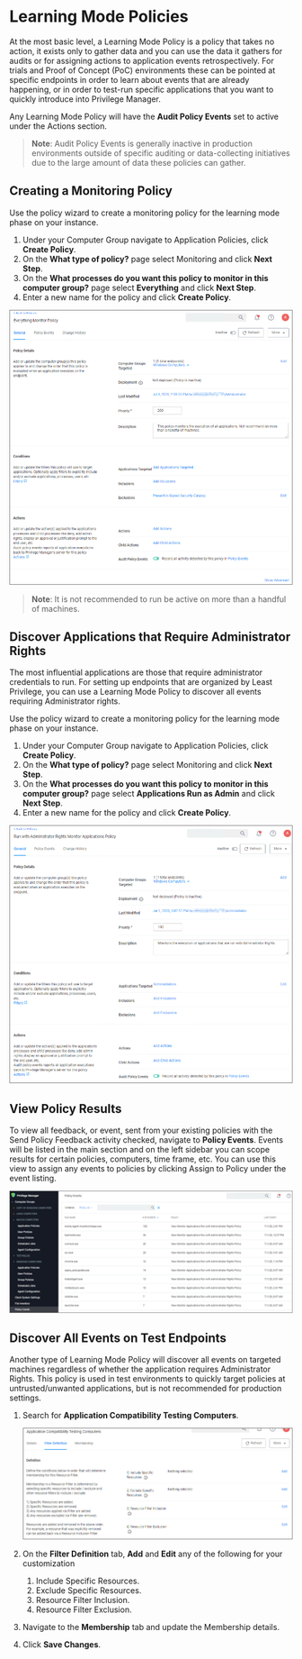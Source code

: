 [title]: # (Learning Mode Policies)
[tags]: # (event discovery, policy feedback)
[priority]: # (4)
# Learning Mode Policies

At the most basic level, a Learning Mode Policy is a policy that takes no action, it exists only to gather data and you can use the data it gathers for audits or for assigning actions to application events retrospectively. For trials and Proof of Concept (PoC) environments these can be pointed at specific endpoints in order to learn about events that are already happening, or in order to test-run specific applications that you want to quickly introduce into Privilege Manager.

Any Learning Mode Policy will have the __Audit Policy Events__ set to active under the Actions section.

>**Note**:
>Audit Policy Events is generally inactive in production environments outside of specific auditing or data-collecting initiatives due to the large amount of data these policies can gather.

## Creating a Monitoring Policy

Use the policy wizard to create a monitoring policy for the learning mode phase on your instance.

1. Under your Computer Group navigate to Application Policies, click __Create Policy__.
1. On the __What type of policy?__ page select Monitoring and click __Next Step__.
1. On the __What processes do you want this policy to monitor in this computer group?__ page select __Everything__ and click __Next Step__.
1. Enter a new name for the policy and click __Create Policy__.

![monitor everything](images/discovery/mon-everything.png "Monitoring policy to monitor everything")

>**Note**: It is not recommended to run be active on more than a handful of machines.

## Discover Applications that Require Administrator Rights

The most influential applications are those that require administrator credentials to run. For setting up endpoints that are organized by Least Privilege, you can use a Learning Mode Policy to discover all events requiring Administrator rights.

Use the policy wizard to create a monitoring policy for the learning mode phase on your instance.

1. Under your Computer Group navigate to Application Policies, click __Create Policy__.
1. On the __What type of policy?__ page select Monitoring and click __Next Step__.
1. On the __What processes do you want this policy to monitor in this computer group?__ page select __Applications Run as Admin__ and click __Next Step__.
1. Enter a new name for the policy and click __Create Policy__.

![monitor admin](images/discovery/mon-run-as-admin.png "Monitoring policy to Run with Admin Rights")

## View Policy Results

To view all feedback, or event, sent from your existing policies with the Send Policy Feedback activity checked, navigate to __Policy Events__. Events will be listed in the main section and on the left sidebar you can scope results for certain policies, computers, time frame, etc. You can use this view to assign any events to policies by clicking Assign to Policy under the event listing.

![policy events](images/discovery/policy-activity.png "Policy Event menu option and page with events list")

## Discover All Events on Test Endpoints

Another type of Learning Mode Policy will discover all events on targeted machines regardless of whether the application requires Administrator Rights. This policy is used in test environments to quickly target policies at untrusted/unwanted applications, but is not recommended for production settings.

1. Search for __Application Compatibility Testing Computers__.

   ![test computers](images/discovery/test-comp.png "Filter Definition tab")
1. On the __Filter Definition__ tab, __Add__ and __Edit__ any of the following for your customization
   1. Include Specific Resources.
   1. Exclude Specific Resources.
   1. Resource Filter Inclusion.
   1. Resource Filter Exclusion.
1. Navigate to the __Membership__ tab and update the Membership details.
1. Click __Save Changes__.
